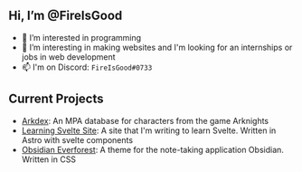 <!---
FireIsGood/FireIsGood is a ✨ special ✨ repository because its `README.md` (this file) appears on your GitHub profile.
You can click the Preview link to take a look at your changes.
--->

## Hi, I’m @FireIsGood
- 👀 I’m interested in programming
- 🌱 I’m interesting in making websites and I'm looking for an internships or jobs in web development
- 📫 I'm on Discord: `FireIsGood#0733`

## Current Projects
- [Arkdex](https://github.com/FireIsGood/arkdex): An MPA database for characters from the game Arknights
- [Learning Svelte Site](https://github.com/FireIsGood/learning-svelte-site): A site that I'm writing to learn Svelte. Written in Astro with svelte components
- [Obsidian Everforest](https://github.com/FireIsGood/obsidian-everforest): A theme for the note-taking application Obsidian. Written in CSS
